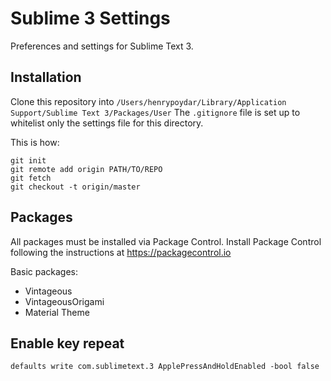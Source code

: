 # Sublime 3 Settings

Preferences and settings for Sublime Text 3.

## Installation

Clone this repository into `/Users/henrypoydar/Library/Application Support/Sublime Text 3/Packages/User`
The `.gitignore` file is set up to whitelist only the settings file for this directory.

This is how:

    git init
    git remote add origin PATH/TO/REPO
    git fetch
    git checkout -t origin/master

## Packages

All packages must be installed via Package Control. Install Package Control following the instructions at https://packagecontrol.io

Basic packages:

- Vintageous
- VintageousOrigami
- Material Theme

## Enable key repeat

    defaults write com.sublimetext.3 ApplePressAndHoldEnabled -bool false
